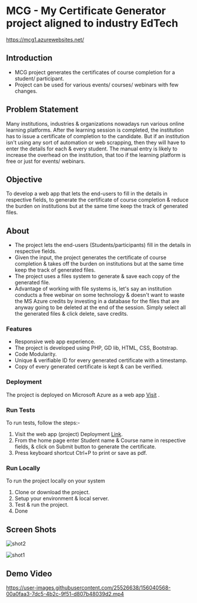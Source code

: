 # MCG - My Certificate Generator project aligned to industry EdTech

https://mcg1.azurewebsites.net/

## Introduction
- MCG project generates the certificates of course completion for a student/ participant.
- Project can be used for various events/ courses/ webinars with few changes.

## Problem Statement
Many institutions, industries & organizations nowadays run various online learning platforms. After the learning session is completed, the institution has to issue a certificate of completion to the candidate. But if an institution isn't using any sort of automation or web scrapping, then they will have to enter the details for each & every student. The manual entry is likely to increase the overhead on the institution, that too if the learning platform is free or just for events/ webinars.

## Objective
To develop a web app that lets the end-users to fill in the details in respective fields, to generate the certificate of course completion & reduce the burden on institutions but at the same time keep the track of generated files. 

## About
- The project lets the end-users (Students/participants) fill in the details in respective fields. 
- Given the input, the project generates the certificate of course completion & takes off the burden on institutions but at the same time keep the track of generated files.
- The project uses a files system to generate & save each copy of the generated file.
- Advantage of working with file systems is, let's say an institution conducts a free webinar on some technology & doesn't want to waste the MS Azure credits by investing in a database for the files that are anyway going to be deleted at the end of the session. Simply select all the generated files & click delete, save credits.

### Features 
- Responsive web app experience.
- The project is developed using PHP, GD lib, HTML, CSS, Bootstrap.
- Code Modularity.
- Unique & verifiable ID for every generated certificate with a timestamp.
- Copy of every generated certificate is kept & can be verified.

### Deployment
The project is deployed on Microsoft Azure as a web app [Visit](https://mcg1.azurewebsites.net "Web app link")
.

### Run Tests
To run tests, follow the steps:-
1. Visit the web app (project) Deployment [Link](https://mcg1.azurewebsites.net "Web app link").
2. From the home page enter Student name & Course name in respective fields, & click on Submit button to generate the certificate.
3. Press keyboard shortcut Ctrl+P to print or save as pdf.

### Run Locally
To run the project locally on your system
1. Clone or download the project. 
2. Setup your environment & local server.
3. Test & run the project.
4. Done 

## Screen Shots
![shot2](https://user-images.githubusercontent.com/25526638/156040389-de818ea4-0589-441a-84bb-b13c0d463779.png)

![shot1](https://user-images.githubusercontent.com/25526638/156040462-56ffdbdf-598b-4624-bac9-540ebcec7409.png)

## Demo Video
https://user-images.githubusercontent.com/25526638/156040568-00a0faa3-7dc5-4b2c-9f51-d807b48039d2.mp4

